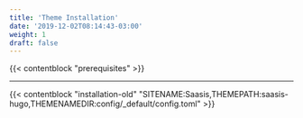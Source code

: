```yaml
---
title: 'Theme Installation'
date: '2019-12-02T08:14:43-03:00'
weight: 1
draft: false
---
```


{{< contentblock "prerequisites" >}}

---

{{< contentblock "installation-old" "SITENAME:Saasis,THEMEPATH:saasis-hugo,THEMENAMEDIR:config/_default/config.toml" >}}
